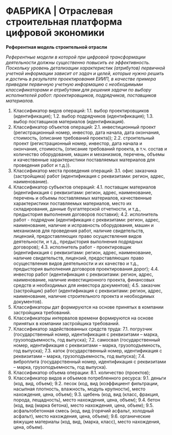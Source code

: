 # ФАБРИКА | Отраслевая строительная платформа цифровой экономики

**Референтная модель строительной отрасли**

_Референтные модели в которой при цифровой трансформации деятельности должны существенно повысить ее эффективность. Поскольку уровень детализации характеристик (атрибутов) первичной учетной информации зависит от задач и целей, которые нужно решить и достичь в результате проектирования ЕИИП, в качестве примера приведем первичную учетную информацию с необходимыми классификаторами и атрибутами для решения задачи по выбору исполнителей работ: проектировщиков, подрядчиков, поставщиков материалов._

1. Классификатор видов операций:
1.1. выбор проектировщиков (идентификация);
1.2. выбор подрядчиков (идентификация);
1.3. выбор поставщиков материалов (идентификация).
2. Классификатор объектов операций:
2.1. инвестиционный проект (регистрационный номер, инвестор, дата начала, дата окончания, стоимость, (описание требований проекта));
2.2. строительный проект (регистрационный номер, инвестор, дата начала и окончания, стоимость, (описание требований проекта, в т.ч. состав и количество оборудования, машин и механизмов, перечень, объемы и качественные характеристики поставляемых материалов для проведения работ и т.д.)).
3. Классификатор места проведения операций:
3.1. офис заказчика (застройщика) работ (идентификация с реквизитами: регион, адрес, наименование).
4. Классификатор субъектов операций:
4.1. поставщик материалов (идентификация с реквизитами: регион, адрес, наименование, перечень и объемы поставляемых материалов, качественные характеристики поставляемых материалов, место их складирования, данные бухгалтерской отчетности, и т.д., предыстория выполнения договоров поставки);
4.2. исполнитель работ - подрядчик (идентификация с реквизитами: регион, адрес, наименование, наличие и исправность оборудования, машин и механизмов для проведения работ, наличие свидетельств, лицензий, предоставляющих право осуществления видов деятельности, и т.д., предыстория выполнения подрядных договоров);
4.3. исполнитель работ - проектировщик (идентификация с реквизитами: регион, адрес, наименование, наличие свидетельств, лицензий, предоставляющих право осуществления видов деятельности и их качество и т.д., предыстория выполнения договоров проектирования дорог);
4.4. инвестор работ (идентификация с реквизитами: регион, адрес, наименование, наличие инвестиционного проекта, финансовых средств и необходимых для инвестора документов);
4.5. заказчик (застройщик) работ (идентификация с реквизитами: регион, адрес, наименование, наличие строительного проекта и необходимых документов).
5. Классификаторы дат формируются на основе принятых в компании застройщика требований.
6. Классификаторы интервалов времени формируются на основе принятых в компании застройщика требований.
7. Классификатор задействованных средств труда:
7.1. погрузчик (государственный номер, идентификация с реквизитами – марка, грузоподъемность, год выпуска);
7.2. самосвал (государственный номер, идентификация с реквизитами – марка, грузоподъемность, год выпуска);
7.3. каток (государственный номер, идентификация с реквизитами – марка, грузоподъемность, год выпуска);
7.4. виброплита (государственный номер, идентификация с реквизитами – марка, грузоподъемность, год выпуска).
8. Классификатор объема операции:
8.1. количество (проектов);
9. Классификатор видов и объемов потребленного ресурса:
9.1. деньги (код, вид, объем);
9.2. песок (код, вид (коэффициент фильтрации, насыпная плотность, влажность, модуль крупности), место нахождения, цена, объем);
9.3. щебень (код, вид (класс, фракция, порода, лещадность), место нахождения, цена, объем);
9.4. бетон (код, вид (марка бетона), место нахождения, цена, объем);
9.5. асфальтобетонная смесь (код, вид (горячий асфальт, холодный асфальт), место нахождения, цена, объем);
9.6. органические вяжущие материалы (код, вид, (марка, класс), место нахождения, цена, объем).

